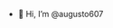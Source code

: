 - 👋 Hi, I’m @augusto607

<!---
augusto607/augusto607 is a ✨ special ✨ repository because its `README.md` (this file) appears on your GitHub profile.
You can click the Preview link to take a look at your changes.
--->
